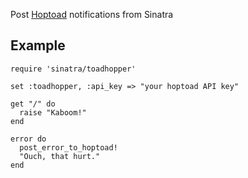 Post [Hoptoad](http://www.hoptoadapp.com/) notifications from Sinatra

## Example

    require 'sinatra/toadhopper'
    
    set :toadhopper, :api_key => "your hoptoad API key"
    
    get "/" do
      raise "Kaboom!"
    end
    
    error do
      post_error_to_hoptoad!
      "Ouch, that hurt."
    end
